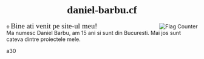 # <center style="font-family:'Cooper Black'">daniel-barbu.cf</center>

<a href="https://info.flagcounter.com/b59h"><img src="https://s05.flagcounter.com/count/b59h/bg_FFFFFF/txt_000000/border_CCCCCC/columns_1/maxflags_5/viewers_0/labels_1/pageviews_0/flags_0/percent_0/" alt="Flag Counter" border="0" align="right"></a>


<span style="line-height: 110%;"><img src="/favicon.png?" style="width:1.5%;"> <span style="font-family:'Times New Roman',Times,serif; font-size:140%;">Bine ati venit pe site-ul meu!</span>  
Ma numesc Daniel Barbu, am 15 ani si sunt din Bucuresti. Mai jos sunt cateva dintre proiectele mele.</span>


a30

<script>var link=document.createElement("link"); link.rel="icon"; link.href="/favicon.png?"; document.getElementsByTagName("head")[0].appendChild(link);</script>
